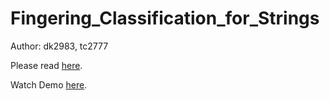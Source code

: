 # Fingering_Classification_for_Strings

Author: dk2983, tc2777

Please read [here](https://github.com/DongGu-Kim/Fingering_Classification_for_Strings/blob/master/ADL_presentation.pdf).

Watch Demo [here](https://github.com/DongGu-Kim/Fingering_Classification_for_Strings/blob/master/demo.mp4).
